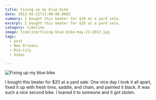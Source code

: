 ```yaml
---
title: Fixing up my blue bike
date: 2013-05-21T11:00:00.000Z
summary: I bought this beater for $20 at a yard sale.
excerpt: I bought this beater for $20 at a yard sale.
category: timeline
image: timeline/fixing-blue-bike-may-21-2013.jpg
tags:
  - post 
  - New Orleans
  - Mid-City
  - bikes

---
```


![Fixing up my blue bike](/static/img/timeline/fixing-blue-bike-may-21-2013.jpg "Fixing up my blue bike")

I bought this beater for $20 at a yard sale. One nice day I took it all apart, fixed it up with fresh tires, saddle, and chain, and painted it black. It was such a nice second bike. I loaned it to someone and it got stolen.

